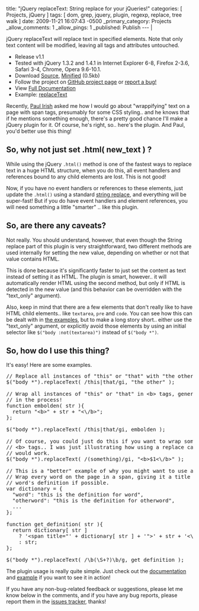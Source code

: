 title: "jQuery replaceText: String replace for your jQueries!"
categories: [ Projects, jQuery ]
tags: [ dom, grep, jquery, plugin, regexp, replace, tree walk ]
date: 2009-11-21 16:07:43 -0500
_primary_category: Projects
_allow_comments: 1
_allow_pings: 1
_published: Publish
--- |

jQuery replaceText will replace text in specified elements. Note that only text content will be modified, leaving all tags and attributes untouched.

<!--MORE-->

 * Release v1.1
 * Tested with jQuery 1.3.2 and 1.4.1 in Internet Explorer 6-8, Firefox 2-3.6, Safari 3-4, Chrome, Opera 9.6-10.1.
 * Download [Source][src], [Minified][src-min] (0.5kb)
 * Follow the project on [GitHub project page][github] or [report a bug!][issues]
 * View [Full Documentation][docs]
 * Example: [replaceText][ex]

  [github]: http://github.com/cowboy/jquery-replacetext
  [issues]: http://github.com/cowboy/jquery-replacetext/issues
  [src]: http://github.com/cowboy/jquery-replacetext/raw/master/jquery.ba-replacetext.js
  [src-min]: http://github.com/cowboy/jquery-replacetext/raw/master/jquery.ba-replacetext.min.js
  
  [docs]: http://benalman.com/code/projects/jquery-replacetext/docs/
  
  [ex]: http://benalman.com/code/projects/jquery-replacetext/examples/replacetext/

Recently, [Paul Irish](http://paulirish.com/) asked me how I would go about "wrappifying" text on a page with span tags, presumably for some CSS styling.. and he knows that if he mentions something enough, there's a pretty good chance I'll make a jQuery plugin for it. Of course, he's right, so.. here's the plugin. And Paul, you'd better use this thing!

## So, why not just set .html( new_text ) ? ##

While using the jQuery `.html()` method is one of the fastest ways to replace text in a huge HTML structure, when you do this, all event handlers and references bound to any child elements are lost. This is not good!

Now, if you have no event handlers or references to these elements, just update the `.html()` using a standard [string replace](https://developer.mozilla.org/En/Core_JavaScript_1.5_Reference/Objects/String/Replace), and everything will be super-fast! But if you do have event handlers and element references, you will need something a little "smarter" .. like this plugin.

## So, are there any caveats? ##

Not really. You should understand, however, that even though the String replace part of this plugin is very straightforward, two different methods are used internally for setting the new value, depending on whether or not that value contains HTML.

This is done because it's significantly faster to just set the content as text instead of setting it as HTML. The plugin is smart, however.. it will automatically render HTML using the second method, but only if HTML is detected in the new value (and this behavior can be overridden with the "text_only" argument).

Also, keep in mind that there are a few elements that don't really like to have HTML child elements.. like `textarea`, `pre` and `code`. You can see how this can be dealt with in [the examples][ex], but to make a long story short.. either use the "text_only" argument, or explicitly avoid those elements by using an initial selector like `$("body :not(textarea)")` instead of `$("body *")`.

## So, how do I use this thing? ##

It's easy! Here are some examples.

<pre class="brush:js">
// Replace all instances of "this" or "that" with "the other".
$("body *").replaceText( /this|that/gi, "the other" );

// Wrap all instances of "this" or "that" in &lt;b&gt; tags, generating HTML
// in the process!
function embolden( str ){
  return "&lt;b&gt;" + str + "&lt;\/b&gt;";
};

$("body *").replaceText( /this|that/gi, embolden );

// Of course, you could just do this if you want to wrap something in
// &lt;b&gt; tags.. I was just illustrating how using a replace callback
// would work.
$("body *").replaceText( /(something)/gi, "&lt;b&gt;$1&lt;\/b&gt;" );

// This is a "better" example of why you might want to use a callback:
// Wrap every word on the page in a span, giving it a title with that
// word's definition if possible.
var dictionary = {
  "word": "this is the definition for word",
  "otherword": "this is the definition for otherword",
  ...
};

function get_definition( str ){
  return dictionary[ str ]
    ? '&lt;span title="' + dictionary[ str ] + '"&gt;' + str + '&lt;\/span&gt;'
    : str;
};

$("body *").replaceText( /\b(\S+?)\b/g, get_definition );
</pre>

The plugin usage is really quite simple. Just check out the [documentation][docs] and [example][ex] if you want to see it in action!

If you have any non-bug-related feedback or suggestions, please let me know below in the comments, and if you have any bug reports, please report them in the [issues tracker][issues], thanks!

